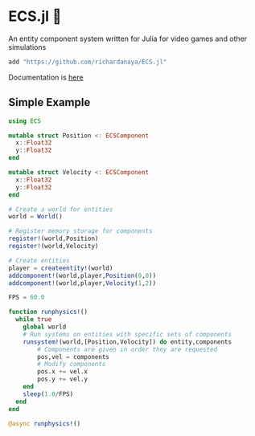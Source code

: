 # ECS.jl 🍱

An entity component system written for Julia for video games and other simulations

```julia
add "https://github.com/richardanaya/ECS.jl"
```
Documentation is [here](https://richardanaya.github.io/ECS.jl/build/index.html)

## Simple Example

```julia
using ECS

mutable struct Position <: ECSComponent
  x::Float32
  y::Float32
end

mutable struct Velocity <: ECSComponent
  x::Float32
  y::Float32
end

# Create a world for entities
world = World()

# Register memory storage for components
register!(world,Position)
register!(world,Velocity)

# Create entities
player = createentity!(world)
addcomponent!(world,player,Position(0,0))
addcomponent!(world,player,Velocity(1,2))

FPS = 60.0

function runphysics!()
  while true
    global world
    # Run systems on entities with specific sets of components
    runsystem!(world,[Position,Velocity]) do entity,components
        # Components are given in order they are requested
        pos,vel = components
        # Modify components
        pos.x += vel.x
        pos.y += vel.y
    end
    sleep(1.0/FPS)
  end
end

@async runphysics!()
```
